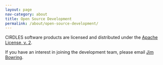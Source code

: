 ```yaml
---
layout: page
nav-category: about
title: Open Source Development
permalink: /about/open-source-development/
---
```


CIRDLES software products are licensed and distributed under the [Apache License, v. 2](http://www.apache.org/licenses/LICENSE-2.0.html).

If you have an interest in joining the development team, please email [Jim Bowring](mailto:bowringj@cofc.edu).